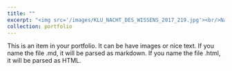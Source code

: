 ```yaml
---
title: ""
excerpt: "<img src='/images/KLU_NACHT_DES_WISSENS_2017_219.jpg'><br/>Nacht des Wissens 2017 (Night of Science 2017) at KLU"
collection: portfolio
---
```


This is an item in your portfolio. It can be have images or nice text. If you name the file .md, it will be parsed as markdown. If you name the file .html, it will be parsed as HTML. 
